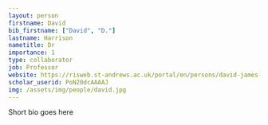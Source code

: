 ```yaml
---
layout: person
firstname: David
bib_firstname: ["David", "D."]
lastname: Harrison
nametitle: Dr
importance: 1
type: collaborator
job: Professor
website: https://risweb.st-andrews.ac.uk/portal/en/persons/david-james-harrison(6bb6c114-15d1-4b0d-9091-8ce3ce9c2c7d).html
scholar_userid: PoN20dcAAAAJ
img: /assets/img/people/david.jpg
---
```


Short bio goes here
